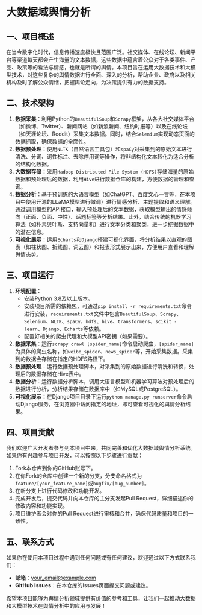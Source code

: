 # 大数据域舆情分析

## 一、项目概述
在当今数字化时代，信息传播速度极快且范围广泛。社交媒体、在线论坛、新闻平台等渠道每天都会产生海量的文本数据，这些数据中蕴含着公众对于各类事件、产品、政策等的看法与情感，也就是所谓的舆情。本项目旨在运用大数据技术和大模型技术，对这些复杂的舆情数据进行全面、深入的分析，帮助企业、政府以及相关机构及时了解公众情绪，把握舆论走向，为决策提供有力的数据支持。

## 二、技术架构
1. **数据采集**：利用Python的`BeautifulSoup`和`Scrapy`框架，从各大社交媒体平台（如微博、Twitter）、新闻网站（如新浪新闻、纽约时报等）以及在线论坛（如天涯论坛、Reddit）采集文本数据。同时，结合`Selenium`实现动态页面的数据抓取，确保数据的全面性。
2. **数据预处理**：使用`NLTK`（自然语言工具包）和`spaCy`对采集到的原始文本进行清洗、分词、词性标注、去除停用词等操作，将非结构化文本转化为适合分析的结构化数据。
3. **大数据存储**：采用`Hadoop Distributed File System (HDFS)`存储海量的原始数据和预处理后的数据，利用`Hive`进行数据仓库的构建，方便数据的管理和查询。
4. **数据分析**：基于预训练的大语言模型（如ChatGPT、百度文心一言等，在本项目中使用开源的LLaMA模型进行微调）进行情感分析、主题提取和语义理解。通过调用模型的API接口，输入预处理后的文本数据，获取模型输出的情感倾向（正面、负面、中性）、话题标签等分析结果。此外，结合传统的机器学习算法（如朴素贝叶斯、支持向量机）进行文本分类和聚类，进一步挖掘数据中的潜在信息。
5. **可视化展示**：运用`Echarts`和`Django`搭建可视化界面，将分析结果以直观的图表（如柱状图、折线图、词云图）和报表形式展示出来，方便用户查看和理解舆情态势。

## 三、项目运行
1. **环境配置**：
    - 安装Python 3.8及以上版本。
    - 安装项目所需的依赖包，可通过`pip install -r requirements.txt`命令进行安装，`requirements.txt`文件中包含`BeautifulSoup`、`Scrapy`、`Selenium`、`NLTK`、`spaCy`、`hdfs`、`hive`、`transformers`、`scikit - learn`、`Django`、`Echarts`等依赖。
    - 配置好相关的爬虫代理和大模型API密钥（如果需要）。
2. **数据采集**：运行`scrapy crawl [spider_name]`命令启动爬虫，`[spider_name]`为具体的爬虫名称，如`weibo_spider`、`news_spider`等，开始采集数据。采集到的数据会存储在指定的HDFS路径下。
3. **数据预处理**：运行数据预处理脚本，对采集到的原始数据进行清洗和转换，处理后的数据存储在Hive表中。
4. **数据分析**：运行数据分析脚本，调用大语言模型和机器学习算法对预处理后的数据进行分析，分析结果存储在数据库中（如MySQL或PostgreSQL）。
5. **可视化展示**：在Django项目目录下运行`python manage.py runserver`命令启动Django服务，在浏览器中访问指定的地址，即可查看可视化的舆情分析结果。

## 四、项目贡献
我们欢迎广大开发者参与到本项目中来，共同完善和优化大数据域舆情分析系统。如果你有兴趣参与项目开发，可以按照以下步骤进行贡献：
1. Fork本仓库到你的GitHub账号下。
2. 在你Fork的仓库中创建一个新的分支，分支命名格式为`feature/[your_feature_name]`或`bugfix/[bug_number]`。
3. 在新分支上进行代码修改和功能开发。
4. 完成开发后，提交代码并向本仓库的主分支发起Pull Request，详细描述你的修改内容和功能实现。
5. 项目维护者会对你的Pull Request进行审核和合并，确保代码质量和项目的一致性。

## 五、联系方式
如果你在使用本项目过程中遇到任何问题或有任何建议，欢迎通过以下方式联系我们：
- **邮箱**：[your_email@example.com](mailto:your_email@example.com)
- **GitHub Issues**：在本仓库的Issues页面提交问题或建议。

希望本项目能够为舆情分析领域提供有价值的参考和工具，让我们一起推动大数据和大模型技术在舆情分析中的应用与发展！
